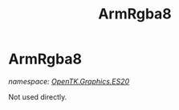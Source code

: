 ﻿---
title: ArmRgba8
---

# ArmRgba8
_namespace: [OpenTK.Graphics.ES20](N-OpenTK.Graphics.ES20.html)_

Not used directly.




